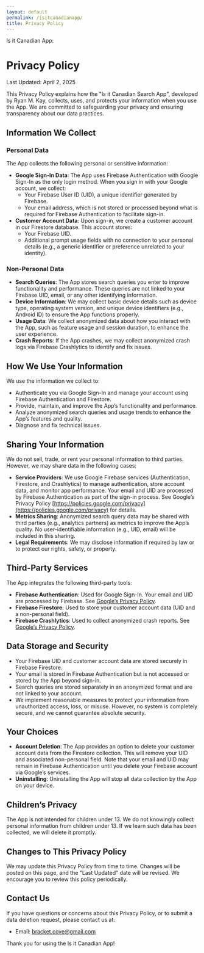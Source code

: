 ```yaml
---
layout: default
permalink: /isitcanadianapp/
title: Privacy Policy
---
```


Is it Canadian App:

# Privacy Policy

Last Updated: April 2, 2025

This Privacy Policy explains how the "Is it Canadian Search App", developed by Ryan M. Kay, collects, uses, and protects your information when you use the App. We are committed to safeguarding your privacy and ensuring transparency about our data practices.

## Information We Collect

### Personal Data
The App collects the following personal or sensitive information:
- **Google Sign-In Data**: The App uses Firebase Authentication with Google Sign-In as the only login method. When you sign in with your Google account, we collect:
  - Your Firebase User ID (UID), a unique identifier generated by Firebase.
  - Your email address, which is not stored or processed beyond what is required for Firebase Authentication to facilitate sign-in.
- **Customer Account Data**: Upon sign-in, we create a customer account in our Firestore database. This account stores:
  - Your Firebase UID.
  - Additional prompt usage fields with no connection to your personal details (e.g., a generic identifier or preference unrelated to your identity).

### Non-Personal Data
- **Search Queries**: The App stores search queries you enter to improve functionality and performance. These queries are not linked to your Firebase UID, email, or any other identifying information.
- **Device Information**: We may collect basic device details such as device type, operating system version, and unique device identifiers (e.g., Android ID) to ensure the App functions properly.
- **Usage Data**: We collect anonymized data about how you interact with the App, such as feature usage and session duration, to enhance the user experience.
- **Crash Reports**: If the App crashes, we may collect anonymized crash logs via Firebase Crashlytics to identify and fix issues.

## How We Use Your Information

We use the information we collect to:
- Authenticate you via Google Sign-In and manage your account using Firebase Authentication and Firestore.
- Provide, maintain, and improve the App’s functionality and performance.
- Analyze anonymized search queries and usage trends to enhance the App’s features and quality.
- Diagnose and fix technical issues.

## Sharing Your Information

We do not sell, trade, or rent your personal information to third parties. However, we may share data in the following cases:
- **Service Providers**: We use Google Firebase services (Authentication, Firestore, and Crashlytics) to manage authentication, store account data, and monitor app performance. Your email and UID are processed by Firebase Authentication as part of the sign-in process. See Google’s Privacy Policy [https://policies.google.com/privacy](https://policies.google.com/privacy) for details.
- **Metrics Sharing**: Anonymized search query data may be shared with third parties (e.g., analytics partners) as metrics to improve the App’s quality. No user-identifiable information (e.g., UID, email) will be included in this sharing.
- **Legal Requirements**: We may disclose information if required by law or to protect our rights, safety, or property.

## Third-Party Services

The App integrates the following third-party tools:
- **Firebase Authentication**: Used for Google Sign-In. Your email and UID are processed by Firebase. See [Google’s Privacy Policy](https://policies.google.com/privacy).
- **Firebase Firestore**: Used to store your customer account data (UID and a non-personal field).
- **Firebase Crashlytics**: Used to collect anonymized crash reports. See [Google’s Privacy Policy](https://policies.google.com/privacy).

## Data Storage and Security

- Your Firebase UID and customer account data are stored securely in Firebase Firestore.
- Your email is stored in Firebase Authentication but is not accessed or stored by the App beyond sign-in.
- Search queries are stored separately in an anonymized format and are not linked to your account.
- We implement reasonable measures to protect your information from unauthorized access, loss, or misuse. However, no system is completely secure, and we cannot guarantee absolute security.

## Your Choices

- **Account Deletion**: The App provides an option to delete your customer account data from the Firestore collection. This will remove your UID and associated non-personal field. Note that your email and UID may remain in Firebase Authentication until you delete your Firebase account via Google’s services.
- **Uninstalling**: Uninstalling the App will stop all data collection by the App on your device.

## Children’s Privacy

The App is not intended for children under 13. We do not knowingly collect personal information from children under 13. If we learn such data has been collected, we will delete it promptly.

## Changes to This Privacy Policy

We may update this Privacy Policy from time to time. Changes will be posted on this page, and the "Last Updated" date will be revised. We encourage you to review this policy periodically.

## Contact Us

If you have questions or concerns about this Privacy Policy, or to submit a data deletion request, please contact us at:
- Email: bracket.cove@gmail.com

Thank you for using the Is it Canadian App!
